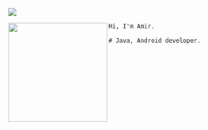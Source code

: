 ![](https://komarev.com/ghpvc/?username=amir-shiati&color=blue)

<img align="left" height="200" src="https://media.giphy.com/media/ao9DUiTKH60XS/giphy.gif"/>

```diff
Hi, I'm Amir.

# Java, Android developer.
```

<!--
**amir-shiati/amir-shiati** is a ✨ _special_ ✨ repository because its `README.md` (this file) appears on your GitHub profile.

Here are some ideas to get you started:

- 🔭 I’m currently working on ...
- 🌱 I’m currently learning ...
- 👯 I’m looking to collaborate on ...
- 🤔 I’m looking for help with ...
- 💬 Ask me about ...
- 📫 How to reach me: ...
- 😄 Pronouns: ...
- ⚡ Fun fact: ...

<img align="right" alt="codeSTACKr's Github Stats" src="https://github-readme-stats.vercel.app/api?username=amir-shiati&show_icons=true"/>
-->
